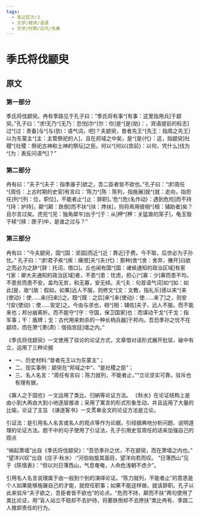 ```yaml
---
tags:
  - 笔记层次/3
  - 文学/载体/语录
  - 文学/时期/古代/先秦
---
```


# 季氏将伐颛臾

## 原文

### 第一部分

季氏将伐颛臾。冉有季路见于孔子曰：“季氏将有事^[有事：这里指用兵]于颛臾。”孔子曰：“求!无乃^[无乃：恐怕]尔^[尔：你]是^[是{助}：，宾语提前的标志]过^[过：责备]与^[与(欤)：语气词，吧]？夫颛臾，昔者先王^[先王：指周之先王]以为东蒙主^[主：主管祭祀的人]，且在邦域之中矣，是^[是{代}：这，指颛臾]社稷^[社稷：祭祀古神和土神的祭坛]之臣。何以^[何以{宾前}：以何，凭什么]伐为^[为：表反问语气]？”

### 第二部分

冉有曰：“夫子^[夫子：指季康子]欲之，吾二臣者皆不欲也。”孔子曰：“求!周任^[周任：上古时期的史官]有言曰：‘陈力^[陈：陈列，指施展]就^[就：走向，指担任]列^[列：位，职位]，不能者止^[止：辞职]。’危^[危{名作动}：遇到危险]而不持^[持：护持]，颠^[颠：跌倒]而不扶^[扶：搀扶]，则将焉用彼相^[相：辅助者]矣？且尔言过矣。虎兕^[兕：独角犀牛]出于^[于：从]柙^[柙：关猛兽的笼子]，龟玉毁于椟^[椟：匣子]中，是谁之过与？”

### 第三部分

冉有曰：“今夫颛臾，固^[固：坚固]而近^[近：靠近]于费。今不取，后世必为子孙忧。” 孔子曰：“求!君子疾^[疾：痛恨]夫^[夫{代}：那种]舍^[舍：舍弃，撇开]曰欲之而必为之辞^[辞：托词，借口]。丘也闻有国^[国：诸侯通知的政治区域]有家^[家：卿大夫通知的政治区域]者，不患^[患：忧虑，担心]^[寡：少]寡而患不均，不患贫而患不安。盖均无贫，和无寡，安无倾。夫^[夫：句首语气词]如^[如：如此]是，故^[故：假如，如果]远人不服，则修文^[文：文教，指礼乐]德以来^[来{使动}：使……来(归来)]之。既^[既：之后]来^[来{使动}：使……来了]之，则安^[安{使动}：使……安定]之。今由与求也，相^[相：辅佐]夫子，远人不服。而不能来也；邦分崩离析。而不能守^[守：守国，保卫国家]也：而谋动干戈^[干戈：指军事；干：盾牌；戈：古代用来刺杀的一种长柄兵器]于邦内。吾恐季孙之忧不在颛顼，而在萧^[萧(肃)：借指宫廷]墙之内。”


《季氏将伐颛臾》一文使用了驳论的论证方式，文章借对话形式展开批驳，破中有立，运用了三种论据
- 一、历史材料:“昔者先王以为东蒙主”；
- 二、现实事例：颛臾在“邦域之中”、“是社稷之臣”；
- 三、名人名言：“周任有言曰：陈力就列，不能者止，”“立论坚实可靠，驳斥也有理有据，

《寡人之于国也》一文运用了类比、归納等论证方法。
《秋水》在论证结构上是由小到大再由大到小地逐层推进；采用了寓言的形式形象生动，并且运用了大量的比喻，论证了主旨
《谏逐客书》一文贯串全文的论证方法是立论。

引证法：是引用名人名言或名人的观点等作为论据，引经据典地分析问题、说明道理的论证方法。题干中的句子使用了引证法，孔子引用史官周任的话来加强自己的观点

“祸起萧墙”出自《季氏将伐颛臾》：“吾恐季孙之优，不在颛臾，而在萧墙之内也。”
“望洋兴叹”出自《庄子·秋水）:“河伯始旋其面目，望洋向若而叹。
“日薄西山”见于《陈情表》：“但以刘日薄西山，气息奄奄，人命危浅朝不虑夕”。


引用名人名言说理属于由一般到个别的演绎论证。“陈力就列，不能者止”的意思是个人如果能够施展自己的才能，就担任职事；如果不能这样做，就该辞职。孔子以此来驳斥“夫子欲之，吾臣者皆不欲也”的论点。“危而不持，颠而不扶”两句使用了类比论证，用“盲人站立不稳却不去护持，将要跌倒却不去搀扶”类比冉有、季路二人推卸责任的行为。

